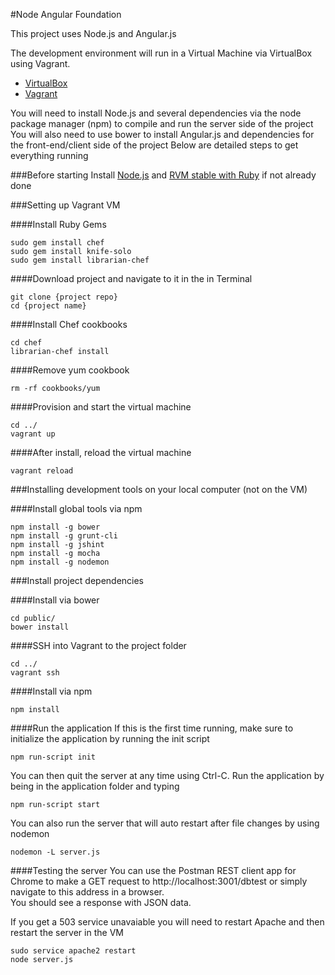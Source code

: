 #Node Angular Foundation

This project uses Node.js and Angular.js  

The development environment will run in a Virtual Machine via VirtualBox using Vagrant.  
- [VirtualBox](https://www.virtualbox.org/wiki/Downloads)  
- [Vagrant](http://www.vagrantup.com/downloads.html)

You will need to install Node.js and several dependencies via the node package manager (npm) to compile and run the server side of the project
You will also need to use bower to install Angular.js and dependencies for the front-end/client side of the project
Below are detailed steps to get everything running  

###Before starting
Install [Node.js](http://nodejs.org/download/) and [RVM stable with Ruby](http://rvm.io/rvm/install) if not already done  

###Setting up Vagrant VM  

####Install Ruby Gems
````
sudo gem install chef
sudo gem install knife-solo
sudo gem install librarian-chef
````  

####Download project and navigate to it in the in Terminal
````
git clone {project repo}
cd {project name}
````

####Install Chef cookbooks
````
cd chef
librarian-chef install
````

####Remove yum cookbook
````
rm -rf cookbooks/yum
````

####Provision and start the virtual machine
````
cd ../
vagrant up
````

####After install, reload the virtual machine
````
vagrant reload
````

###Installing development tools on your local computer (not on the VM)

####Install global tools via npm
````
npm install -g bower
npm install -g grunt-cli
npm install -g jshint
npm install -g mocha
npm install -g nodemon
````

###Install project dependencies

####Install via bower
````
cd public/
bower install
````  

####SSH into Vagrant to the project folder
````
cd ../
vagrant ssh
````

####Install via npm
````
npm install
````

####Run the application
If this is the first time running, make sure to initialize the application by running the init script
````
npm run-script init
````

You can then quit the server at any time using Ctrl-C. Run the application by being in the application folder and typing
````
npm run-script start
````

You can also run the server that will auto restart after file changes by using nodemon
````
nodemon -L server.js
````  

####Testing the server
You can use the Postman REST client app for Chrome to make a GET request to http://localhost:3001/dbtest or simply navigate to this address in a browser.  
You should see a response with JSON data.

If you get a 503 service unavaiable you will need to restart Apache and then restart the server in the VM  
````
sudo service apache2 restart
node server.js
````
